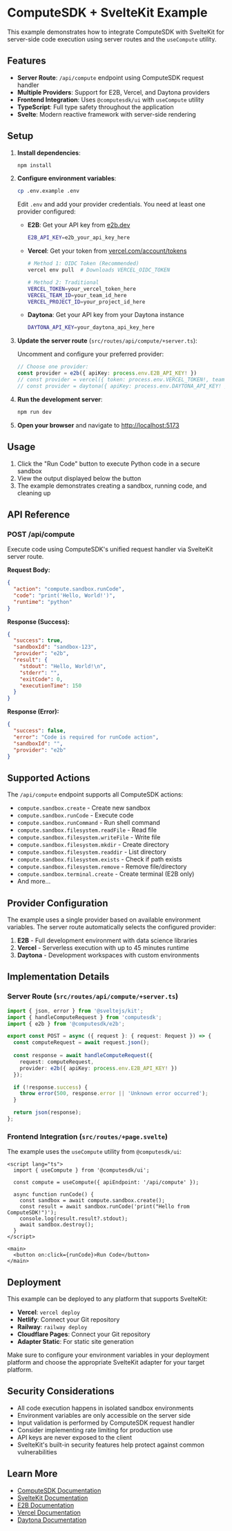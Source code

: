 # ComputeSDK + SvelteKit Example

This example demonstrates how to integrate ComputeSDK with SvelteKit for server-side code execution using server routes and the `useCompute` utility.

## Features

- **Server Route**: `/api/compute` endpoint using ComputeSDK request handler
- **Multiple Providers**: Support for E2B, Vercel, and Daytona providers
- **Frontend Integration**: Uses `@computesdk/ui` with `useCompute` utility
- **TypeScript**: Full type safety throughout the application
- **Svelte**: Modern reactive framework with server-side rendering

## Setup

1. **Install dependencies**:
   ```bash
   npm install
   ```

2. **Configure environment variables**:
   ```bash
   cp .env.example .env
   ```
   
   Edit `.env` and add your provider credentials. You need at least one provider configured:
   
   - **E2B**: Get your API key from [e2b.dev](https://e2b.dev)
     ```bash
     E2B_API_KEY=e2b_your_api_key_here
     ```
   
   - **Vercel**: Get your token from [vercel.com/account/tokens](https://vercel.com/account/tokens)
     ```bash
     # Method 1: OIDC Token (Recommended)
     vercel env pull  # Downloads VERCEL_OIDC_TOKEN
     
     # Method 2: Traditional
     VERCEL_TOKEN=your_vercel_token_here
     VERCEL_TEAM_ID=your_team_id_here
     VERCEL_PROJECT_ID=your_project_id_here
     ```
   
   - **Daytona**: Get your API key from your Daytona instance
     ```bash
     DAYTONA_API_KEY=your_daytona_api_key_here
     ```

3. **Update the server route** (`src/routes/api/compute/+server.ts`):
   
   Uncomment and configure your preferred provider:
   ```typescript
   // Choose one provider:
   const provider = e2b({ apiKey: process.env.E2B_API_KEY! })
   // const provider = vercel({ token: process.env.VERCEL_TOKEN!, teamId: process.env.VERCEL_TEAM_ID!, projectId: process.env.VERCEL_PROJECT_ID! })
   // const provider = daytona({ apiKey: process.env.DAYTONA_API_KEY! })
   ```

4. **Run the development server**:
   ```bash
   npm run dev
   ```

5. **Open your browser** and navigate to [http://localhost:5173](http://localhost:5173)

## Usage

1. Click the "Run Code" button to execute Python code in a secure sandbox
2. View the output displayed below the button
3. The example demonstrates creating a sandbox, running code, and cleaning up

## API Reference

### POST /api/compute

Execute code using ComputeSDK's unified request handler via SvelteKit server route.

**Request Body:**
```json
{
  "action": "compute.sandbox.runCode",
  "code": "print('Hello, World!')",
  "runtime": "python"
}
```

**Response (Success):**
```json
{
  "success": true,
  "sandboxId": "sandbox-123",
  "provider": "e2b",
  "result": {
    "stdout": "Hello, World!\n",
    "stderr": "",
    "exitCode": 0,
    "executionTime": 150
  }
}
```

**Response (Error):**
```json
{
  "success": false,
  "error": "Code is required for runCode action",
  "sandboxId": "",
  "provider": "e2b"
}
```

## Supported Actions

The `/api/compute` endpoint supports all ComputeSDK actions:

- `compute.sandbox.create` - Create new sandbox
- `compute.sandbox.runCode` - Execute code
- `compute.sandbox.runCommand` - Run shell command
- `compute.sandbox.filesystem.readFile` - Read file
- `compute.sandbox.filesystem.writeFile` - Write file
- `compute.sandbox.filesystem.mkdir` - Create directory
- `compute.sandbox.filesystem.readdir` - List directory
- `compute.sandbox.filesystem.exists` - Check if path exists
- `compute.sandbox.filesystem.remove` - Remove file/directory
- `compute.sandbox.terminal.create` - Create terminal (E2B only)
- And more...

## Provider Configuration

The example uses a single provider based on available environment variables. The server route automatically selects the configured provider:

1. **E2B** - Full development environment with data science libraries
2. **Vercel** - Serverless execution with up to 45 minutes runtime
3. **Daytona** - Development workspaces with custom environments

## Implementation Details

### Server Route (`src/routes/api/compute/+server.ts`)

```typescript
import { json, error } from '@sveltejs/kit';
import { handleComputeRequest } from 'computesdk';
import { e2b } from '@computesdk/e2b';

export const POST = async ({ request }: { request: Request }) => {
  const computeRequest = await request.json();
  
  const response = await handleComputeRequest({
    request: computeRequest,
    provider: e2b({ apiKey: process.env.E2B_API_KEY! })
  });

  if (!response.success) {
    throw error(500, response.error || 'Unknown error occurred');
  }

  return json(response);
};
```

### Frontend Integration (`src/routes/+page.svelte`)

The example uses the `useCompute` utility from `@computesdk/ui`:

```svelte
<script lang="ts">
  import { useCompute } from '@computesdk/ui';
  
  const compute = useCompute({ apiEndpoint: '/api/compute' });

  async function runCode() {
    const sandbox = await compute.sandbox.create();
    const result = await sandbox.runCode('print("Hello from ComputeSDK!")');
    console.log(result.result?.stdout);
    await sandbox.destroy();
  }
</script>

<main>
  <button on:click={runCode}>Run Code</button>
</main>
```

## Deployment

This example can be deployed to any platform that supports SvelteKit:

- **Vercel**: `vercel deploy`
- **Netlify**: Connect your Git repository
- **Railway**: `railway deploy`
- **Cloudflare Pages**: Connect your Git repository
- **Adapter Static**: For static site generation

Make sure to configure your environment variables in your deployment platform and choose the appropriate SvelteKit adapter for your target platform.

## Security Considerations

- All code execution happens in isolated sandbox environments
- Environment variables are only accessible on the server side
- Input validation is performed by ComputeSDK request handler
- Consider implementing rate limiting for production use
- API keys are never exposed to the client
- SvelteKit's built-in security features help protect against common vulnerabilities

## Learn More

- [ComputeSDK Documentation](https://github.com/computesdk/computesdk)
- [SvelteKit Documentation](https://kit.svelte.dev/docs)
- [E2B Documentation](https://e2b.dev/docs)
- [Vercel Documentation](https://vercel.com/docs)
- [Daytona Documentation](https://daytona.io/docs)